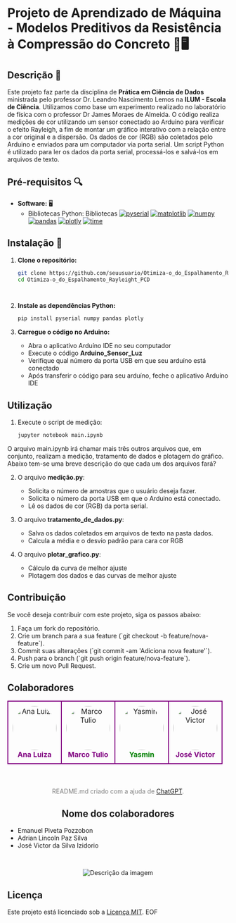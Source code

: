 # Projeto de Aprendizado de Máquina - Modelos Preditivos da Resistência à Compressão do Concreto 🧱🖥️
 
## Descrição 📄
 
Este projeto faz parte da disciplina de **Prática em Ciência de Dados** ministrada pelo professor Dr. Leandro Nascimento Lemos na **ILUM - Escola de Ciência**. Utilizamos como base um experimento realizado no laboratório de física com o professor Dr James Moraes de Almeida. O código realiza medições de cor utilizando um sensor conectado ao Arduino para verificar o efeito Rayleigh, a fim de montar um gráfico interativo com a relação entre a cor original e a dispersão. Os dados de cor (RGB) são coletados pelo Arduino e enviados para um computador via porta serial. Um script Python é utilizado para ler os dados da porta serial, processá-los e salvá-los em arquivos de texto.
 
## Pré-requisitos 🔍

- **Software:** 🖥️
  - Bibliotecas Python: Bibliotecas
    [![pyserial](https://img.shields.io/badge/pyserial-Latest-green)](https://pypi.org/project/pyserial/)
    [![matplotlib](https://img.shields.io/badge/matplotlib-Latest-blue)](https://matplotlib.org/)
    [![numpy](https://img.shields.io/badge/numpy-Latest-orange)](https://numpy.org/)
    [![pandas](https://img.shields.io/badge/pandas-Latest-yellow)](https://pandas.pydata.org/)
    [![plotly](https://img.shields.io/badge/plotly-Latest-purple)](https://plotly.com/python/)
    [![time](https://img.shields.io/badge/time-Latest-red)](https://docs.python.org/3/library/time.html)
## Instalação 🔧
 
1. **Clone o repositório:**
 
   ```bash
   git clone https://github.com/seuusuario/Otimiza-o_do_Espalhamento_Rayleight_PCD.git
   cd Otimiza-o_do_Espalhamento_Rayleight_PCD

 
2. **Instale as dependências Python:**
 
    ```bash
    pip install pyserial numpy pandas plotly

 
3. **Carregue o código no Arduino:**
   - Abra o aplicativo Arduíno IDE no seu computador
   - Execute o código **Arduino_Sensor_Luz**
   - Verifique qual número da porta USB em que seu arduíno está conectado
   - Após transferir o código para seu arduíno, feche o aplicativo Arduíno IDE
 
## Utilização
 
1.  Execute o script de medição:
     ```bash
     jupyter notebook main.ipynb
 
  O arquivo main.ipynb irá chamar mais três outros arquivos que, em conjunto, realizam a medição, tratamento de dados e plotagem do gráfico. Abaixo tem-se uma breve descrição do que cada um dos arquivos fará?
 
2. O arquivo **medição.py**:
   - Solicita o número de amostras que o usuário deseja fazer.
   - Solicita o número da porta USB em que o Arduino está conectado.
   - Lê os dados de cor (RGB) da porta serial.

3. O arquivo **tratamento_de_dados.py**:
    - Salva os dados coletados em arquivos de texto na pasta dados.
    - Calcula a média e o desvio padrão para cara cor RGB

 
4. O arquivo **plotar_grafico.py**:
   - Cálculo da curva de melhor ajuste
   - Plotagem dos dados e das curvas de melhor ajuste
 
## Contribuição
 
Se você deseja contribuir com este projeto, siga os passos abaixo:
 
1. Faça um fork do repositório.
2. Crie um branch para a sua feature (\`git checkout -b feature/nova-feature\`).
3. Commit suas alterações (\`git commit -am 'Adiciona nova feature'\`).
4. Push para o branch (\`git push origin feature/nova-feature\`).
5. Crie um novo Pull Request.
 
## Colaboradores
 
<div align="center">
<table>
<tr>
<td align="center" style="border: 2px solid purple; padding: 10px;">
<img src="Projeto PCD/imagens/ana.jpeg" alt="Ana Luiza" width="100" height="100" style="border-radius: 50%;"><br>
<sub><span style="font-size: 16px; color: purple; font-weight: bold;">Ana Luiza</span></sub>
</td>
<td align="center" style="border: 2px solid purple; padding: 10px;">
<img src="Projeto PCD/imagens/marco.jpeg" alt="Marco Tulio" width="100" height="100" style="border-radius: 50%;"><br>
<sub><span style="font-size: 16px; color: purple; font-weight: bold;">Marco Tulio</span></sub>
</td>
<td align="center" style="border: 2px solid purple; padding: 10px;">
<img src="Projeto PCD/imagens/yasmin.jpeg" alt="Yasmin" width="100" height="100" style="border-radius: 50%;"><br>
<sub><span style="font-size: 16px; color: green; font-weight: bold;">Yasmin</span></sub>
</td>
<td align="center" style="border: 2px solid purple; padding: 10px;">
<img src="Projeto PCD/imagens/jose.jpeg" alt="José Victor" width="100" height="100" style="border-radius: 50%;"><br>
<sub><span style="font-size: 16px; color: purple; font-weight: bold;">José Victor</span></sub>
</td>
</tr>
</table>
</div>
<br>
<div align="center" style="margin-top: 20px;">
<sub><span style="font-size: 14px; color: gray;">README.md criado com a ajuda de <a href="https://openai.com/chatgpt" target="_blank">ChatGPT</a>.</span></sub>
<br>
 
## Nome dos colaboradores
</div>
 
- Emanuel Piveta Pozzobon
- Adrian Lincoln Paz Silva
- José Victor da Silva Izidorio
 
<br>
 
  
 
<p align="center">
<img src="https://github.com/JVictor1604/Otimiza-o_do_Espalhamento_Rayleight_PCD/assets/171518829/fe1b443f-1c9e-42f2-88e8-85e1b4400fd0" alt="Descrição da imagem">
</p>
 
## Licença
Este projeto está licenciado sob a [Licença MIT](https://opensource.org/licenses/MIT).
EOF
